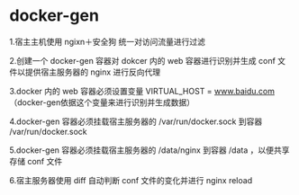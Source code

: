 # docker-gen

1.宿主主机使用 ngixn＋安全狗 统一对访问流量进行过滤

2.创建一个 docker-gen 容器对 dokcer 内的 web 容器进行识别并生成 conf 文件以提供宿主服务器的 nginx 进行反向代理

3.docker 内的 web 容器必须设置变量 VIRTUAL_HOST = www.baidu.com （docker-gen依据这个变量来进行识别并生成数据）

4.docker-gen 容器必须挂载宿主服务器的 /var/run/docker.sock 到容器 /var/run/docker.sock

5.docker-gen 容器必须挂载宿主服务器的 /data/nginx 到容器 /data ，以便共享存储 conf 文件

6.宿主服务器使用 diff 自动判断 conf 文件的变化并进行 nginx reload
